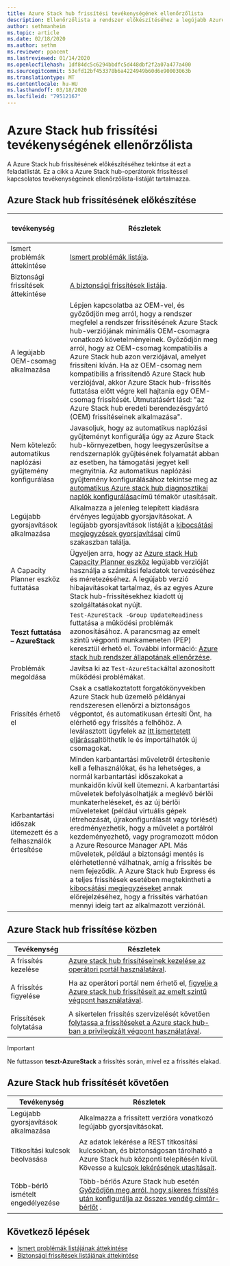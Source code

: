 ```yaml
---
title: Azure Stack hub frissítési tevékenységének ellenőrzőlista
description: Ellenőrzőlista a rendszer előkészítéséhez a legújabb Azure Stack hub-frissítéshez.
author: sethmanheim
ms.topic: article
ms.date: 02/18/2020
ms.author: sethm
ms.reviewer: ppacent
ms.lastreviewed: 01/14/2020
ms.openlocfilehash: 1df84dc5c6294bbdfc5d448dbf2f2a07a477a400
ms.sourcegitcommit: 53efd12bf453378b6a4224949b60d6e90003063b
ms.translationtype: MT
ms.contentlocale: hu-HU
ms.lasthandoff: 03/18/2020
ms.locfileid: "79512167"
---
```

# <a name="azure-stack-hub-update-activity-checklist"></a>Azure Stack hub frissítési tevékenységének ellenőrzőlista

A Azure Stack hub frissítésének előkészítéséhez tekintse át ezt a feladatlistát. Ez a cikk a Azure Stack hub-operátorok frissítéssel kapcsolatos tevékenységeinek ellenőrzőlista-listáját tartalmazza.

## <a name="prepare-for-azure-stack-hub-update"></a>Azure Stack hub frissítésének előkészítése

| &nbsp; &nbsp; &nbsp; &nbsp; &nbsp; &nbsp; &nbsp; &nbsp; &nbsp; &nbsp; &nbsp; tevékenység &nbsp; &nbsp; &nbsp; &nbsp; &nbsp; &nbsp; &nbsp; &nbsp; &nbsp; &nbsp; &nbsp;                   | Részletek                                                   |
|------------------------------|-----------------------------------------------------------|
| Ismert problémák áttekintése     | [Ismert problémák listája](known-issues.md).                |
| Biztonsági frissítések áttekintése | [A biztonsági frissítések listája](release-notes-security-updates.md).      |
| A legújabb OEM-csomag alkalmazása | Lépjen kapcsolatba az OEM-vel, és győződjön meg arról, hogy a rendszer megfelel a rendszer frissítésének Azure Stack hub-verziójának minimális OEM-csomagra vonatkozó követelményeinek. Győződjön meg arról, hogy az OEM-csomag kompatibilis a Azure Stack hub azon verziójával, amelyet frissíteni kíván. Ha az OEM-csomag nem kompatibilis a frissítendő Azure Stack hub verziójával, akkor Azure Stack hub-frissítés futtatása előtt végre kell hajtania egy OEM-csomag frissítését. Útmutatásért lásd: "az Azure Stack hub eredeti berendezésgyártó (OEM) frissítéseinek alkalmazása". |
| Nem kötelező: automatikus naplózási gyűjtemény konfigurálása | Javasoljuk, hogy az automatikus naplózási gyűjteményt konfigurálja úgy az Azure Stack hub-környezetben, hogy leegyszerűsítse a rendszernaplók gyűjtésének folyamatát abban az esetben, ha támogatási jegyet kell megnyitnia. Az automatikus naplózási gyűjtemény konfigurálásához tekintse meg az [automatikus Azure stack hub diagnosztikai naplók konfigurálása](azure-stack-configure-automatic-diagnostic-log-collection-tzl.md)című témakör utasításait. |
| Legújabb gyorsjavítások alkalmazása | Alkalmazza a jelenleg telepített kiadásra érvényes legújabb gyorsjavításokat. A legújabb gyorsjavítások listáját a [kibocsátási megjegyzések gyorsjavításai](release-notes.md) című szakaszban találja. |
| A Capacity Planner eszköz futtatása | Ügyeljen arra, hogy az [Azure stack Hub Capacity Planner eszköz](azure-stack-capacity-planning-overview.md) legújabb verzióját használja a számítási feladatok tervezéséhez és méretezéséhez. A legújabb verzió hibajavításokat tartalmaz, és az egyes Azure Stack hub-frissítésekhez kiadott új szolgáltatásokat nyújt. |
| **Teszt futtatása – AzureStack** | `Test-AzureStack -Group UpdateReadiness` futtatása a működési problémák azonosításához. A parancsmag az emelt szintű végponti munkameneten (PEP) keresztül érhető el. További információ: [Azure stack hub rendszer állapotának ellenőrzése](azure-stack-diagnostic-test.md). |
| Problémák megoldása | Javítsa ki az `Test-AzureStack`által azonosított működési problémákat. |
| Frissítés érhető el | Csak a csatlakoztatott forgatókönyvekben Azure Stack hub üzemelő példányai rendszeresen ellenőrzi a biztonságos végpontot, és automatikusan értesíti Önt, ha elérhető egy frissítés a felhőhöz. A leválasztott ügyfelek az [itt ismertetett eljárással](azure-stack-apply-updates.md)tölthetik le és importálhatók új csomagokat. |
| Karbantartási időszak ütemezett és a felhasználók értesítése | Minden karbantartási műveletről értesítenie kell a felhasználókat, és ha lehetséges, a normál karbantartási időszakokat a munkaidőn kívül kell ütemezni. A karbantartási műveletek befolyásolhatják a meglévő bérlői munkaterheléseket, és az új bérlői műveleteket (például virtuális gépek létrehozását, újrakonfigurálását vagy törlését) eredményezhetik, hogy a művelet a portálról kezdeményezhető, vagy programozott módon a Azure Resource Manager API. Más műveletek, például a biztonsági mentés is elérhetetlenné válhatnak, amíg a frissítés be nem fejeződik. A Azure Stack hub Express és a teljes frissítések esetében megtekintheti a [kibocsátási megjegyzéseket](release-notes.md) annak előrejelzéséhez, hogy a frissítés várhatóan mennyi ideig tart az alkalmazott verziónál. |

## <a name="during-azure-stack-hub-update"></a>Azure Stack hub frissítése közben

| Tevékenység | Részletek |
|--------------------|------------------------------------------------------------------------------------------------------|
| A frissítés kezelése |[Azure stack hub frissítéseinek kezelése az operátori portál használatával](azure-stack-updates.md). |
|  |  |
| A frissítés figyelése | Ha az operátori portál nem érhető el, [figyelje a Azure stack hub frissítéseit az emelt szintű végpont használatával](azure-stack-monitor-update.md). |
|  |  |
| Frissítések folytatása | A sikertelen frissítés szervizelését követően [folytassa a frissítéseket a Azure stack hub-ban a privilegizált végpont használatával](azure-stack-monitor-update.md). |

> [!IMPORTANT]  
> Ne futtasson **teszt-AzureStack** a frissítés során, mivel ez a frissítés elakad.

## <a name="after-azure-stack-hub-update"></a>Azure Stack hub frissítését követően

| Tevékenység | Részletek |
|--------------------------|----------------------------------------------------------------------------------------------------------------------------------------------------------------|
| Legújabb gyorsjavítások alkalmazása | Alkalmazza a frissített verzióra vonatkozó legújabb gyorsjavításokat. |
| Titkosítási kulcsok beolvasása | Az adatok lekérése a REST titkosítási kulcsokban, és biztonságosan tárolható a Azure Stack hub központi telepítésén kívül. Kövesse a [kulcsok lekérésének utasításait](azure-stack-security-bitlocker.md). |
|  |  |
| Több-bérlő ismételt engedélyezése | Több-bérlős Azure Stack hub esetén [Győződjön meg arról, hogy sikeres frissítés után konfigurálja az összes vendég címtár-bérlőt](azure-stack-enable-multitenancy.md#configure-guest-directory) . |

## <a name="next-steps"></a>Következő lépések

- [Ismert problémák listájának áttekintése](known-issues.md)
- [Biztonsági frissítések listájának áttekintése](release-notes-security-updates.md)
